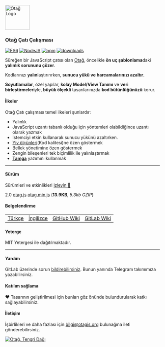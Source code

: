 <img src="https://ilgilenio.github.io/Otag/img/otag.svg" alt="Otağ Logo" height="80">
  
### Otağ Çatı Çalışması

[![ES6][es6-image]][npm-url]
[![NodeJS][nodejs-image]][npm-url]
[![npm][npm-image]][npm-url]
[![downloads][website-image]][website-url]

[es6-image]: https://img.shields.io/badge/bileşen-ES6-brown.svg?style=flat
[npm-url]: https://npmjs.org/package/otag
[nodejs-image]:https://img.shields.io/badge/bileşen-NodeJS-green.svg?style=flat
[npm-image]: https://img.shields.io/npm/v/otag.svg
[website-image]: https://img.shields.io/website-up-down-green-red/https/otagjs.org.svg?label=otagjs.org
[website-url]: https://otagjs.org

Süreğen bir JavaScript çatısı olan [Otağ](https://otagjs.org), öncelikle **ön uç şablonlama**daki **yalınlık sorununu çözer**. 

Kodlarınızı **yalın**laştırırırken, **sunucu yükü ve harcamalarınızı azaltır**. 

**Soyutlamalar**, özel yapılar, **kolay Model/View Tanımı** ve **veri birleştirmeleri**yle, **büyük ölçekli** tasarılarınızda **kod bütünlüğünüzü** korur.

#### İlkeler

Otağ Çatı çalışması temel ilkeleri şunlardır:

* Yalınlık
* JavaScript uzantı tabanlı olduğu için yöntemleri olabildiğince uzantı olarak yazmak
* İstemciyi etkin kullanarak sunucu yükünü azaltırken.
* [Yiv ölçünleri](https://gitlab.com/Otag/eslint-config-otag)(Kod kalitesi)ne özen göstermek 
* Bellek yönetimine özen göstermek
* Zengin bileşenleri tek biçimlilik ile yalınlaştırmak
* **[Tamga](https://github.com/ilgilenio/Tamga)** yazımını kullanmak

- - - -

#### Sürüm
Sürümleri ve etkinlikleri [izleyin 📆](https://ilgilenio.github.io/Otag/cizelge/)

2.0
[otag.js](https://cdn.jsdelivr.net/npm/otag@2.0.0/dist/o.min.js)
[otag.min.js](https://cdn.jsdelivr.net/npm/otag@2.0.0/dist/o.min.js) (**13.9KB**, _5.3kb GZIP_)

#### Belgelendirme
| | |||
|-|-|-|-|
| [Türkçe](https://belge.otagjs.org/tr/) | [İngilizce](https://belge.otagjs.org/en/) | [GitHub Wiki](https://github.com/ilgilenio/Otag/wiki) | [GitLab Wiki](https://gitlab.com/ilgilenio/Otag/wikis) |

#### Yeterge

MIT Yetergesi ile dağıtılmaktadır.

- - - -

#### Yardım

GitLab üzerinde sorun [bildirebilirsiniz](https://gitlab.com/Otag/Otag/issues). Bunun yanında Telegram takımımıza yazabilirsiniz.

#### Katılım sağlama
♥ Tasarının geliştirilmesi için bunları göz önünde bulundurularak katkı sağlayabilirsiniz.

#### İletişim
İşbirlikleri ve daha fazlası için <a href="mailto:bilgi@otagjs.org">bilgi@otagjs.org</a> bulunağına ileti gönderebilirsiniz.


<a href="https://otagjs.org" title="Otağ'a ilerle">
    <img src="https://ilgilenio.github.io/Otag/img/otag.tengri.png" alt="Otağ, Tengri Dağı">
  </a>
